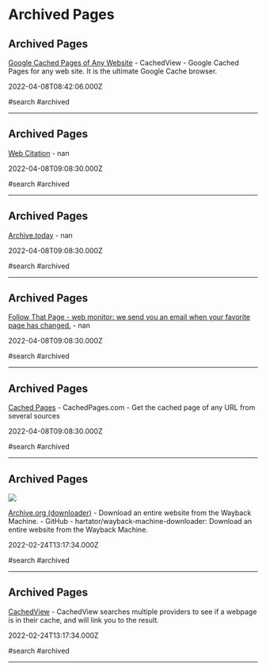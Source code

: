 # Archived Pages

## Archived Pages

[Google Cached Pages of Any Website](https://cachedview.com) - CachedView - Google Cached Pages for any web site. It is the ultimate Google Cache browser.

2022-04-08T08:42:06.000Z

#search #archived

---

## Archived Pages

[Web Citation](https://webcitation.org) - nan

2022-04-08T09:08:30.000Z

#search #archived

---

## Archived Pages

[Archive.today](https://archive.today) - nan

2022-04-08T09:08:30.000Z

#search #archived

---

## Archived Pages

[Follow That Page - web monitor: we send you an email when your favorite page has changed.](https://followthatpage.com) - nan

2022-04-08T09:08:30.000Z

#search #archived

---

## Archived Pages

[Cached Pages](http://www.cachedpages.com) - CachedPages.com - Get the cached page of any URL from several sources

2022-04-08T09:08:30.000Z

#search #archived

---

## Archived Pages

![](https://opengraph.githubassets.com/318155d79bfc10a7ead28ab76d8c37203ec4b3291bfa68c22727a67b37309aef/hartator/wayback-machine-downloader)

[Archive.org (downloader)](https://github.com/hartator/wayback-machine-downloader) - Download an entire website from the Wayback Machine. - GitHub - hartator/wayback-machine-downloader: Download an entire website from the Wayback Machine.

2022-02-24T13:17:34.000Z

#search #archived

---

## Archived Pages

[CachedView](https://cachedview.nl) - CachedView searches multiple providers to see if a webpage is in their cache, and will link you to the result.

2022-02-24T13:17:34.000Z

#search #archived

---
